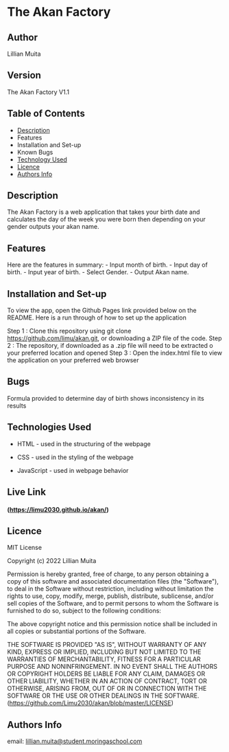 # The Akan Factory

## Author

<p>Lillian Muita<p>

## Version

<p> The Akan Factory V1.1<p>

## Table of Contents

- [Description](#Description)
-  Features
-  Installation and Set-up
-  Known Bugs
- [Technology Used](#technologies-used)
- [Licence](#licence)
- [Authors Info](#author-Info)

## Description

<p>The Akan Factory is a web application that takes your birth date and
        calculates the day of the week you were born then depending on your
        gender outputs your akan name.</p>

## Features

<p>Here are the features in summary:
- Input month of birth.
- Input day of birth.
- Input year  of birth.
- Select Gender.
- Output Akan name.
<p>
        
## Installation and Set-up

To view the app, open the Github Pages link provided below on the README. Here is a run through of how to set up the application

Step 1 : Clone this repository using git clone https://github.com/limu/akan.git, or downloading a ZIP file of the code.
Step 2 : The repository, if downloaded as a .zip file will need to be extracted o your preferred location and opened
Step 3 : Open the index.html file to view the application on your preferred web browser

## Bugs

Formula provided to determine day of birth shows inconsistency in its results

## Technologies Used

- HTML - used in the structuring of the webpage

- CSS - used in the styling of the webpage

- JavaScript - used in webpage behavior

## Live Link

#### (https://limu2030.github.io/akan/)

## Licence

MIT License

Copyright (c) 2022 Lillian Muita

Permission is hereby granted, free of charge, to any person obtaining a copy
of this software and associated documentation files (the "Software"), to deal
in the Software without restriction, including without limitation the rights
to use, copy, modify, merge, publish, distribute, sublicense, and/or sell
copies of the Software, and to permit persons to whom the Software is
furnished to do so, subject to the following conditions:

The above copyright notice and this permission notice shall be included in all
copies or substantial portions of the Software.

THE SOFTWARE IS PROVIDED "AS IS", WITHOUT WARRANTY OF ANY KIND, EXPRESS OR
IMPLIED, INCLUDING BUT NOT LIMITED TO THE WARRANTIES OF MERCHANTABILITY,
FITNESS FOR A PARTICULAR PURPOSE AND NONINFRINGEMENT. IN NO EVENT SHALL THE
AUTHORS OR COPYRIGHT HOLDERS BE LIABLE FOR ANY CLAIM, DAMAGES OR OTHER
LIABILITY, WHETHER IN AN ACTION OF CONTRACT, TORT OR OTHERWISE, ARISING FROM,
OUT OF OR IN CONNECTION WITH THE SOFTWARE OR THE USE OR OTHER DEALINGS IN THE
SOFTWARE.
(https://github.com/Limu2030/akan/blob/master/LICENSE)

## Authors Info

email: lillian.muita@student.moringaschool.com
